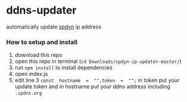 # ddns-updater
 automatically update [spdyn](https://spdyn.de/) ip address

### How to setup and install 
1) download this repo
2) open this repo in terminal (`cd Downloads/spdyn-ip-updater-master/`)
3) run `npm install` to install dependencies
4) open index.js
5) edit line 3 `const  hostname  =  "",token  =  "";` in token put your update token and in hostname put your ddns address including `.spdns.org`
